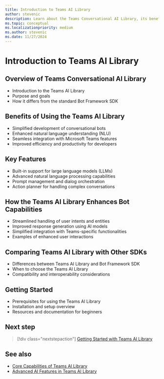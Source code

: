 ```yaml
---
title: Introduction to Teams AI Library
author: stevenic
description: Learn about the Teams Conversational AI Library, its benefits, and how it enhances bot capabilities in Microsoft Teams.
ms.topic: conceptual
ms.localizationpriority: medium
ms.author: stevenic
ms.date: 11/27/2024
---
```


# Introduction to Teams AI Library

## Overview of Teams Conversational AI Library

- Introduction to the Teams AI Library
- Purpose and goals
- How it differs from the standard Bot Framework SDK

## Benefits of Using the Teams AI Library

- Simplified development of conversational bots
- Enhanced natural language understanding (NLU)
- Seamless integration with Microsoft Teams features
- Improved efficiency and productivity for developers

## Key Features

- Built-in support for large language models (LLMs)
- Advanced natural language processing capabilities
- Prompt management and dialog orchestration
- Action planner for handling complex conversations

## How the Teams AI Library Enhances Bot Capabilities

- Streamlined handling of user intents and entities
- Improved response generation using AI models
- Simplified integration with Teams-specific functionalities
- Examples of enhanced user interactions

## Comparing Teams AI Library with Other SDKs

- Differences between Teams AI Library and Bot Framework SDK
- When to choose the Teams AI Library
- Compatibility and interoperability considerations

## Getting Started

- Prerequisites for using the Teams AI Library
- Installation and setup overview
- Resources and documentation for beginners

## Next step

> [!div class="nextstepaction"]
> [Getting Started with Teams AI Library](getting-started-with-teams-ai-library.md)

## See also

- [Core Capabilities of Teams AI Library](core-capabilities.md)
- [Advanced AI Features in Teams AI Library](advanced-ai-features.md)